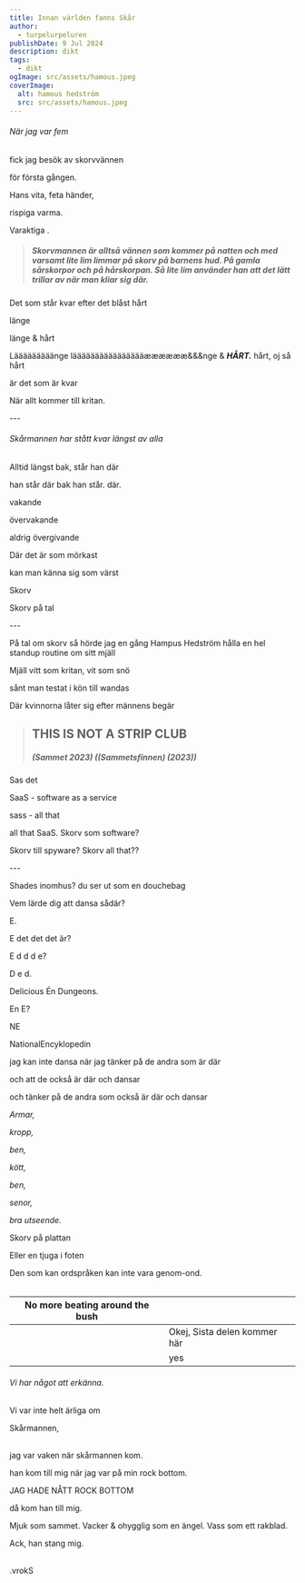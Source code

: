 ```yaml
---
title: Innan världen fanns Skår
author:
  - turpelurpeluren
publishDate: 9 Jul 2024
description: dikt
tags:
  - dikt
ogImage: src/assets/hamous.jpeg
coverImage:
  alt: hamous hedström
  src: src/assets/hamous.jpeg
---
```


###### När jag var fem

fick jag besök av skorvvännen

för första gången.

Hans vita, feta händer,

rispiga varma.

Varaktiga .

> ##### Skorvmannen är alltså vännen som kommer på natten och med varsamt lite lim limmar på skorv på barnens hud. På gamla sårskorpor och på hårskorpan. Så lite lim använder han att det lätt trillar av när man kliar sig där.

Det som står kvar efter det blåst hårt

länge

länge & hårt

Lääääääääänge lääääääääääääääääææææææ&&&nge & ***HÅRT.*** hårt, oj så hårt

är det som är kvar

När allt kommer till kritan.

\---

###### Skårmannen har stått kvar längst av alla

Alltid längst bak, står han där

han står där bak han står. där.

vakande

övervakande

aldrig övergivande

Där det är som mörkast

kan man känna sig som värst

Skorv

Skorv på tal

\---

På tal om skorv så hörde jag en gång Hampus Hedström hålla en hel standup routine om sitt mjäll

Mjäll vitt som kritan, vit som snö

sånt man testat i kön till wandas

Där kvinnorna låter sig efter männens begär

> ## THIS IS NOT A STRIP CLUB
> ##### (Sammet 2023) ((Sammetsfinnen) (2023))

Sas det

SaaS - software as a service

sass - all that

all that SaaS. Skorv som software?

Skorv till spyware? Skorv all that??

\---

Shades inomhus? du ser ut som en douchebag

Vem lärde dig att dansa sådär?

E.

E det det det är?

E d d d e?

D e d.

Delicious Én Dungeons.

En E?

NE

NationalEncyklopedin

jag kan inte dansa när jag tänker på de andra som är där

och att de också är där och dansar

och tänker på de andra som också är där och dansar

*Armar,*

*kropp,*

*ben,*

*kött,*

*ben,*

*senor,*

*bra utseende.*

Skorv på plattan

Eller en tjuga i foten

Den som kan ordspråken kan inte vara genom-ond.
<br><br>

|No more beating around the bush| |
|---|---|
| | Okej, Sista delen kommer här|
|   |yes|


###### Vi har något att erkänna. 

Vi var inte helt ärliga om 

Skårmannen,

<br>
jag var vaken när skårmannen kom.


han kom till mig när jag var på min rock bottom.


JAG HADE NÅTT ROCK BOTTOM


då kom han till mig.


Mjuk som sammet. Vacker & ohygglig som en ängel. Vass som ett rakblad.<br>


Ack, han stang mig.


<br>
.vrokS


<br><br><br><br><br><br><br><br><br><br><br><br><br><br><br>
